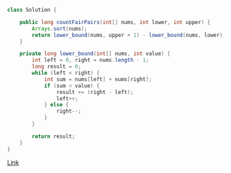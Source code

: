 ```java
class Solution {

    public long countFairPairs(int[] nums, int lower, int upper) {
        Arrays.sort(nums);
        return lower_bound(nums, upper + 1) - lower_bound(nums, lower);
    }

    private long lower_bound(int[] nums, int value) {
        int left = 0, right = nums.length - 1;
        long result = 0;
        while (left < right) {
            int sum = nums[left] + nums[right];
            if (sum < value) {
                result += (right - left);
                left++;
            } else {
                right--;
            }
        }

        return result;
    }
}
```

[Link](https://leetcode.com/problems/count-the-number-of-fair-pairs/?envType=daily-question&envId=2024-11-13)